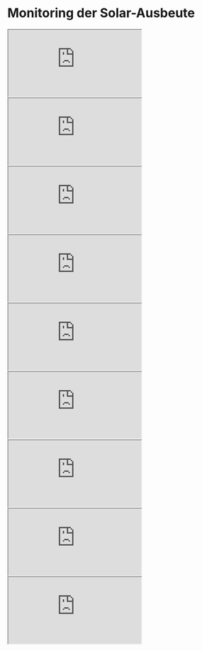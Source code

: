 <!--

author:   Sebastian Zug, André Dietrich
email:    sebastian.zug@informatik.tu-freiberg.de

icon: https://upload.wikimedia.org/wikipedia/commons/d/de/Logo_TU_Bergakademie_Freiberg.svg

@style
.flex-container {
    display: flex;
    flex-wrap: wrap; /* Allows the items to wrap as needed */
    align-items: stretch;
}

.flex-child,
.flex-child-1 { flex: 1; }
.flex-child-2 { flex: 2; }
.flex-child-3 { flex: 3; }
.flex-child-4 { flex: 4; }
.flex-child-5 { flex: 5; }
.flex-child-6 { flex: 6; }
.flex-child-7 { flex: 7; }
.flex-child-8 { flex: 8; }

.flex-child,
.flex-child-1,
.flex-child-2,
.flex-child-3,
.flex-child-4,
.flex-child-5,
.flex-child-6,
.flex-child-7,
.flex-child-8 {
    min-width: 400px;
    min-height: 240px;
}

@media (max-width: 600px) {
    .flex-child,
    .flex-child-1,
    .flex-child-2,
    .flex-child-3,
    .flex-child-4,
    .flex-child-5,
    .flex-child-6,
    .flex-child-7,
    .flex-child-8 {
        flex: 100%; /* Makes the child divs take up the full width on slim devices */
        margin-right: 0; /* Removes the right margin */
    }
}
@end
-->

# Monitoring der Solar-Ausbeute 

<div class="flex-container">

<iframe
  id="inlineFrameExample"
  title="Inline Frame Example"
  class="flex-child"
  src="https://thingspeak.com/channels/2610843/charts/1?bgcolor=%23ffffff&color=%23d62020&dynamic=true&days=10&type=line&update=15">
</iframe>

<iframe
  id="inlineFrameExample"
  title="Inline Frame Example"
  class="flex-child"
  src="https://thingspeak.com/channels/2610861/charts/1?bgcolor=%23ffffff&color=%23d62020&dynamic=true&days=10&type=line&update=15">
</iframe>

<iframe
  id="inlineFrameExample"
  title="Inline Frame Example"
  class="flex-child"
  src="https://thingspeak.com/channels/2612475/charts/1?bgcolor=%23ffffff&color=%23d62020&dynamic=true&days=10&type=line&update=15">
</iframe>

<iframe
  id="inlineFrameExample"
  title="Inline Frame Example"
  class="flex-child"
  src="https://thingspeak.com/channels/2612481/charts/1?bgcolor=%23ffffff&color=%23d62020&dynamic=true&days=10&type=line&update=15">
</iframe>

<iframe
  id="inlineFrameExample"
  title="Inline Frame Example"
  class="flex-child"
  src="https://thingspeak.com/channels/2612527/charts/1?bgcolor=%23ffffff&color=%23d62020&dynamic=true&days=10&type=line&update=15">
</iframe>

<iframe
  id="inlineFrameExample"
  title="Inline Frame Example"
  class="flex-child"
  src="https://thingspeak.com/channels/2612537/charts/1?bgcolor=%23ffffff&color=%23d62020&dynamic=true&days=10&type=line&update=15">
</iframe>

<iframe
  id="inlineFrameExample"
  title="Inline Frame Example"
  class="flex-child"
  src="https://thingspeak.com/channels/2612543/charts/1?bgcolor=%23ffffff&color=%23d62020&dynamic=true&days=10&type=line&update=15">
</iframe>

<iframe
  id="inlineFrameExample"
  title="Inline Frame Example"
  class="flex-child"
  src="https://thingspeak.com/channels/2612552/charts/1?bgcolor=%23ffffff&color=%23d62020&dynamic=true&days=10&type=line&update=15">
</iframe>

<iframe
  id="inlineFrameExample"
  title="Inline Frame Example"
  class="flex-child"
  src="https://thingspeak.com/channels/2612665/charts/1?bgcolor=%23ffffff&color=%23d62020&dynamic=true&days=10&type=line&update=15">
</iframe>

</div>

